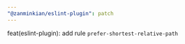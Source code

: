 ```yaml
---
"@zanminkian/eslint-plugin": patch
---
```


feat(eslint-plugin): add rule `prefer-shortest-relative-path`
